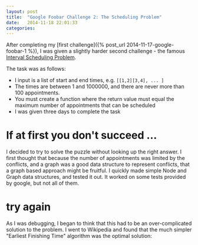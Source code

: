 ```yaml
---
layout: post
title:  "Google Foobar Challenge 2: The Scheduling Problem"
date:   2014-11-18 22:01:33
categories:
---
```


After completing my [first challenge]({% post_url 2014-11-17-google-foobar-1 %}), I was given a slightly harder second challenge - the famous [Interval Scheduling Problem](http://en.wikipedia.org/wiki/Interval_scheduling).

The task was as follows:

* I input is a list of start and end times, e.g. `[[1,2][3,4], ... ]`
* The times are between 1 and 1000000, and there are never more than 100 appointments.
* You must create a function where the return value must equal the maximum number of appointments that can be scheduled
* I was given three days to complete the task

# If at first you don't succeed ...

I decided to try to solve the puzzle without looking up the right answer. I first thought that because the number of appointments was limited by the conflicts, and a graph was a good data structure to represent conflicts, that a graph based approach might be fruitful. I quickly made simple Node and Graph data structures, and tested it out. It worked on some tests provided by google, but not all of them.  

# try again

As I was debugging, I began to think that this had to be an over-complicated solution to the problem. I went to Wikipedia and found that the much simpler "Earliest Finishing Time" algorithm was the optimal solution:


